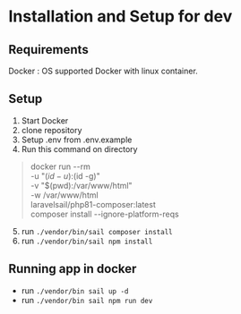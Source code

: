 # Installation and Setup for dev
## Requirements
Docker : OS supported Docker with linux container.

## Setup

 1. Start Docker
 2. clone repository
 3. Setup .env from .env.example
 4. Run this command on directory
	
> docker run  --rm  \
> -u "$(id -u):$(id -g)"  \
> -v "$(pwd):/var/www/html"  \
> -w /var/www/html  \
> laravelsail/php81-composer:latest \
> composer install  --ignore-platform-reqs
5. run `./vendor/bin/sail composer install`
6. run `./vendor/bin/sail npm install`

## Running app in docker

 - run `./vendor/bin sail up -d`
 - run `./vendor/bin sail npm run dev`
